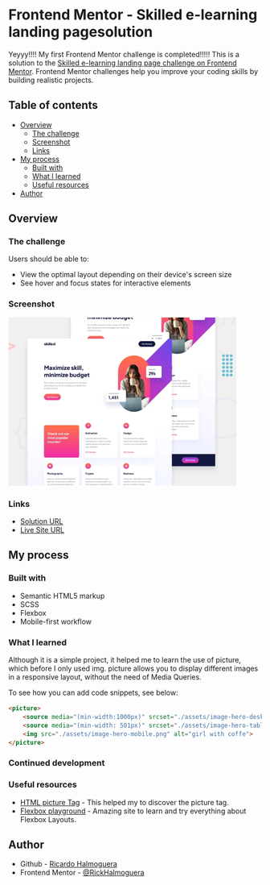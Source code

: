 # Frontend Mentor - Skilled e-learning landing pagesolution

Yeyyy!!!! My first Frontend Mentor challenge is completed!!!!!
This is a solution to the [Skilled e-learning landing page challenge on Frontend Mentor](https://www.frontendmentor.io/challenges/skilled-elearning-landing-page-S1ObDrZ8q). Frontend Mentor challenges help you improve your coding skills by building realistic projects. 

## Table of contents

- [Overview](#overview)
  - [The challenge](#the-challenge)
  - [Screenshot](#screenshot)
  - [Links](#links)
- [My process](#my-process)
  - [Built with](#built-with)
  - [What I learned](#what-i-learned)
  - [Useful resources](#useful-resources)
- [Author](#author)

## Overview

### The challenge

Users should be able to:

- View the optimal layout depending on their device's screen size
- See hover and focus states for interactive elements

### Screenshot

![](./assets/screenshot.png)

### Links

- [Solution URL](https://www.frontendmentor.io/solutions/skilled-elearning-landing-page-using-html-and-scss-BzJoGQx5oK)
- [Live Site URL](https://rickhalmoguera.github.io/product_preview-card-component/)

## My process

### Built with

- Semantic HTML5 markup
- SCSS
- Flexbox
- Mobile-first workflow

### What I learned

Although it is a simple project, it helped me to learn the use of picture, which before I only used img. picture allows you to display different images in a responsive layout, without the need of Media Queries.

To see how you can add code snippets, see below:

```html
<picture>
    <source media="(min-width:1000px)" srcset="./assets/image-hero-desktop.png">
    <source media="(min-width: 501px)" srcset="./assets/image-hero-tablet.png">
    <img src="./assets/image-hero-mobile.png" alt="girl with coffe">
</picture>
```

### Continued development

### Useful resources

- [HTML picture Tag](https://www.w3schools.com/tags/tag_picture.asp) - This helped my to discover the picture tag.
- [Flexbox playground](https://codepen.io/enxaneta/full/adLPwv/) - Amazing site to learn and try everything about Flexbox Layouts.

## Author

- Github - [Ricardo Halmoguera](https://github.com/RickHalmoguera)
- Frontend Mentor - [@RickHalmoguera](https://www.frontendmentor.io/profile/RickHalmoguera)


